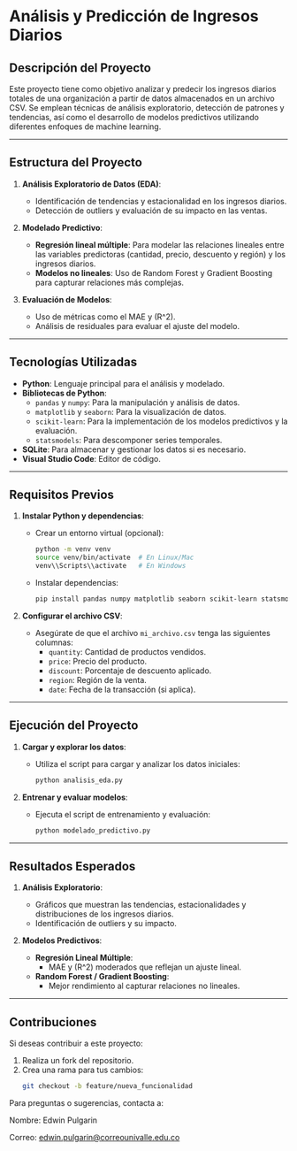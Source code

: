 # **Análisis y Predicción de Ingresos Diarios**

## **Descripción del Proyecto**
Este proyecto tiene como objetivo analizar y predecir los ingresos diarios totales de una organización a partir de datos almacenados en un archivo CSV. Se emplean técnicas de análisis exploratorio, detección de patrones y tendencias, así como el desarrollo de modelos predictivos utilizando diferentes enfoques de machine learning.

---

## **Estructura del Proyecto**

1. **Análisis Exploratorio de Datos (EDA)**:
   - Identificación de tendencias y estacionalidad en los ingresos diarios.
   - Detección de outliers y evaluación de su impacto en las ventas.
   
2. **Modelado Predictivo**:
   - **Regresión lineal múltiple**: Para modelar las relaciones lineales entre las variables predictoras (cantidad, precio, descuento y región) y los ingresos diarios.
   - **Modelos no lineales**: Uso de Random Forest y Gradient Boosting para capturar relaciones más complejas.

3. **Evaluación de Modelos**:
   - Uso de métricas como el MAE y \(R^2\).
   - Análisis de residuales para evaluar el ajuste del modelo.

---

## **Tecnologías Utilizadas**

- **Python**: Lenguaje principal para el análisis y modelado.
- **Bibliotecas de Python**:
  - `pandas` y `numpy`: Para la manipulación y análisis de datos.
  - `matplotlib` y `seaborn`: Para la visualización de datos.
  - `scikit-learn`: Para la implementación de los modelos predictivos y la evaluación.
  - `statsmodels`: Para descomponer series temporales.
- **SQLite**: Para almacenar y gestionar los datos si es necesario.
- **Visual Studio Code**: Editor de código.

---

## **Requisitos Previos**

1. **Instalar Python y dependencias**:
   - Crear un entorno virtual (opcional):
     ```bash
     python -m venv venv
     source venv/bin/activate  # En Linux/Mac
     venv\\Scripts\\activate   # En Windows
     ```
   - Instalar dependencias:
     ```bash
     pip install pandas numpy matplotlib seaborn scikit-learn statsmodels
     ```

2. **Configurar el archivo CSV**:
   - Asegúrate de que el archivo `mi_archivo.csv` tenga las siguientes columnas:
     - `quantity`: Cantidad de productos vendidos.
     - `price`: Precio del producto.
     - `discount`: Porcentaje de descuento aplicado.
     - `region`: Región de la venta.
     - `date`: Fecha de la transacción (si aplica).

---

## **Ejecución del Proyecto**

1. **Cargar y explorar los datos**:
   - Utiliza el script para cargar y analizar los datos iniciales:
     ```bash
     python analisis_eda.py
     ```

2. **Entrenar y evaluar modelos**:
   - Ejecuta el script de entrenamiento y evaluación:
     ```bash
     python modelado_predictivo.py
     ```

---

## **Resultados Esperados**

1. **Análisis Exploratorio**:
   - Gráficos que muestran las tendencias, estacionalidades y distribuciones de los ingresos diarios.
   - Identificación de outliers y su impacto.

2. **Modelos Predictivos**:
   - **Regresión Lineal Múltiple**:
     - MAE y \(R^2\) moderados que reflejan un ajuste lineal.
   - **Random Forest / Gradient Boosting**:
     - Mejor rendimiento al capturar relaciones no lineales.

---

## **Contribuciones**

Si deseas contribuir a este proyecto:
1. Realiza un fork del repositorio.
2. Crea una rama para tus cambios:
   ```bash
   git checkout -b feature/nueva_funcionalidad

Para preguntas o sugerencias, contacta a:

Nombre: Edwin Pulgarin

Correo: edwin.pulgarin@correounivalle.edu.co
